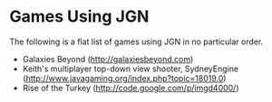 # Games Using JGN #

The following is a flat list of games using JGN in no particular order.

  * Galaxies Beyond (http://galaxiesbeyond.com)
  * Keith's multiplayer top-down view shooter, SydneyEngine (http://www.javagaming.org/index.php?topic=18019.0)
  * Rise of the Turkey (http://code.google.com/p/imgd4000/)